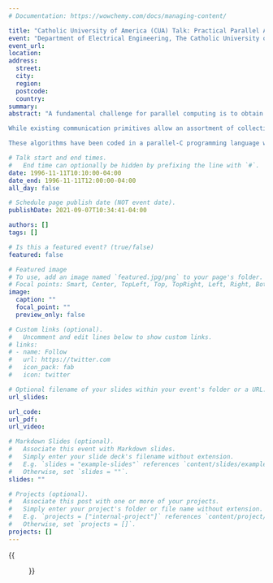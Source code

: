 ```yaml
---
# Documentation: https://wowchemy.com/docs/managing-content/

title: "Catholic University of America (CUA) Talk: Practical Parallel Algorithms for Combiantorial Problems, Data Communication, and Image Processing Applications"
event: "Department of Electrical Engineering, The Catholic University of America"
event_url:
location:
address:
  street:
  city:
  region:
  postcode:
  country:
summary:
abstract: "A fundamental challenge for parallel computing is to obtain high-level, architecture independet, algorithms which efficiently execute on general-purpose parallel machines. With the emergence of message passing standards such as MPI, it has become easier to design portable parallel algorithms making use of these primitives. We introduce our model for parallel computation and a number of techniques that allow us to derive scalable and efficient algorithms for data communication, solving combinatorial problems, and image processing applications.

While existing communication primitives allow an assortment of collective communication routines, they do not handle an important communication event when most or all processors have non-uniformly sized personalized messages to exchange with each other. This talk will focus on this event, called an 'h-relation', whose efficient implementation will allow high performance implementations of a large class of algorithms. While most previous h-relation algorithms use randomization, this talk presents a new deterministic approach for h-relation personalized communciation with asymptotically optimal complexity (for h >= p^2). As an application, we present an efficient algorithm for stable integer sorting.

These algorithms have been coded in a parallel-C programming language which follows the SPMD (single program mulitple data) paradigm, and run on a variety of parallel machines, such as, the Cray Research T3D, IBM SP-2, TMC CM-5, Intel Paragon, Meiko Scientific CS-2, and clusters of workstations. Our experimental results are consistent with the theoretical analyses and illustrate the scalability and efficiency of our algorithms across different platforms. In fact, they seem to outperform all similar algorithms known to the authors on these platforms."

# Talk start and end times.
#   End time can optionally be hidden by prefixing the line with `#`.
date: 1996-11-11T10:10:00-04:00
date_end: 1996-11-11T12:00:00-04:00
all_day: false

# Schedule page publish date (NOT event date).
publishDate: 2021-09-07T10:34:41-04:00

authors: []
tags: []

# Is this a featured event? (true/false)
featured: false

# Featured image
# To use, add an image named `featured.jpg/png` to your page's folder. 
# Focal points: Smart, Center, TopLeft, Top, TopRight, Left, Right, BottomLeft, Bottom, BottomRight.
image:
  caption: ""
  focal_point: ""
  preview_only: false

# Custom links (optional).
#   Uncomment and edit lines below to show custom links.
# links:
# - name: Follow
#   url: https://twitter.com
#   icon_pack: fab
#   icon: twitter

# Optional filename of your slides within your event's folder or a URL.
url_slides:

url_code:
url_pdf:
url_video:

# Markdown Slides (optional).
#   Associate this event with Markdown slides.
#   Simply enter your slide deck's filename without extension.
#   E.g. `slides = "example-slides"` references `content/slides/example-slides.md`.
#   Otherwise, set `slides = ""`.
slides: ""

# Projects (optional).
#   Associate this post with one or more of your projects.
#   Simply enter your project's folder or file name without extension.
#   E.g. `projects = ["internal-project"]` references `content/project/deep-learning/index.md`.
#   Otherwise, set `projects = []`.
projects: []
---
```


{{<figure src="flyer.jpg">}}
